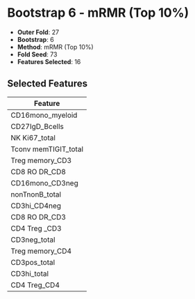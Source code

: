 # Bootstrap 6 - mRMR (Top 10%)

- **Outer Fold**: 27
- **Bootstrap**: 6
- **Method**: mRMR (Top 10%)
- **Fold Seed**: 73
- **Features Selected**: 16

## Selected Features

| Feature |
|---------|
| CD16mono_myeloid |
| CD27IgD_Bcells |
| NK Ki67_total |
| Tconv memTIGIT_total |
| Treg memory_CD3 |
| CD8 RO DR_CD8 |
| CD16mono_CD3neg |
| nonTnonB_total |
| CD3hi_CD4neg |
| CD8 RO DR_CD3 |
| CD4 Treg _CD3 |
| CD3neg_total |
| Treg memory_CD4 |
| CD3pos_total |
| CD3hi_total |
| CD4 Treg_CD4 |

